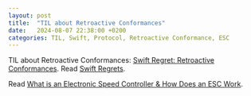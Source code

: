 ```yaml
---
layout: post
title:  "TIL about Retroactive Conformances"
date:   2024-08-07 22:38:00 +0200
categories: TIL, Swift, Protocol, Retroactive Conformance, ESC
---
```

TIL about Retroactive Conformances: [Swift Regret: Retroactive Conformances](https://belkadan.com/blog/2021/11/Swift-Regret-Retroactive-Conformances/). Read [Swift Regrets](https://belkadan.com/blog/2021/09/Swift-Regrets/).

Read [What is an Electronic Speed Controller & How Does an ESC Work](https://www.tytorobotics.com/blogs/articles/what-is-an-esc-how-does-an-esc-work).
